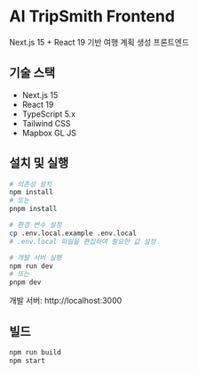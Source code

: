 # AI TripSmith Frontend

Next.js 15 + React 19 기반 여행 계획 생성 프론트엔드

## 기술 스택

- Next.js 15
- React 19
- TypeScript 5.x
- Tailwind CSS
- Mapbox GL JS

## 설치 및 실행

```bash
# 의존성 설치
npm install
# 또는
pnpm install

# 환경 변수 설정
cp .env.local.example .env.local
# .env.local 파일을 편집하여 필요한 값 설정

# 개발 서버 실행
npm run dev
# 또는
pnpm dev
```

개발 서버: http://localhost:3000

## 빌드

```bash
npm run build
npm start
```
